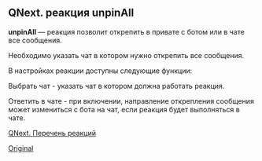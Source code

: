 ## QNext. реакция unpinAll

**unpinAll** — реакция позволит открепить в привате с ботом или в чате все сообщения.

Необходимо указать чат в котором нужно открепить все сообщения.



В настройках реакции доступны следующие функции:

Выбрать чат - указать чат в котором должна работать реакция.

Ответить в чате - при включении, направление открепления сообщения может измениться с бота на чат, если реакция будет выполняться в чате.



[QNext. Перечень реакций](/docs-test/reactions)
  
[Original](https://telegra.ph/QNext-admin-reaction-unpinAll-05-09)